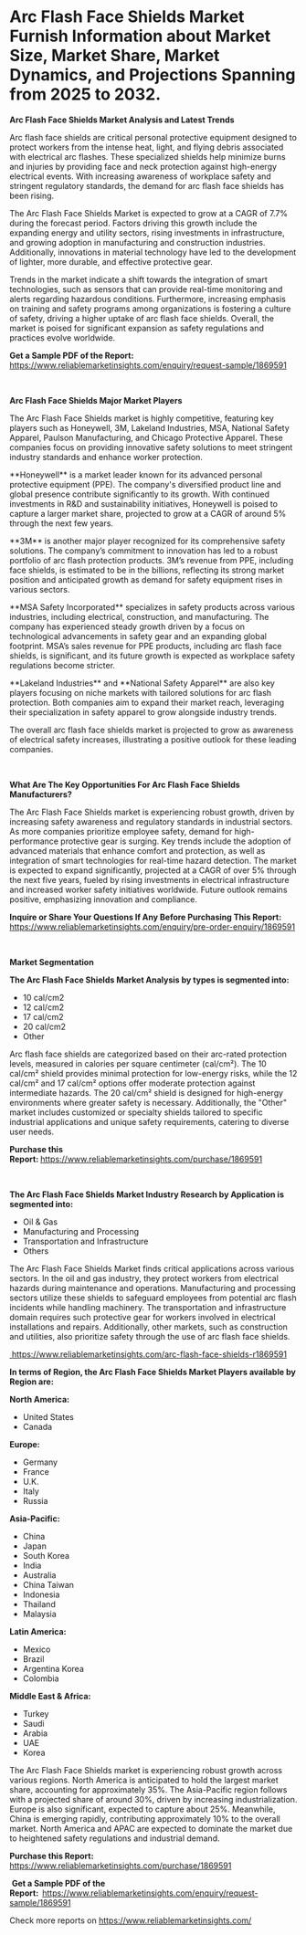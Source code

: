 <p><h1>Arc Flash Face Shields Market Furnish Information about Market Size, Market Share, Market Dynamics, and Projections Spanning from 2025 to 2032.</h1></p><p><strong>Arc Flash Face Shields Market Analysis and Latest Trends</strong></p>
<p><p>Arc flash face shields are critical personal protective equipment designed to protect workers from the intense heat, light, and flying debris associated with electrical arc flashes. These specialized shields help minimize burns and injuries by providing face and neck protection against high-energy electrical events. With increasing awareness of workplace safety and stringent regulatory standards, the demand for arc flash face shields has been rising.</p><p>The Arc Flash Face Shields Market is expected to grow at a CAGR of 7.7% during the forecast period. Factors driving this growth include the expanding energy and utility sectors, rising investments in infrastructure, and growing adoption in manufacturing and construction industries. Additionally, innovations in material technology have led to the development of lighter, more durable, and effective protective gear. </p><p>Trends in the market indicate a shift towards the integration of smart technologies, such as sensors that can provide real-time monitoring and alerts regarding hazardous conditions. Furthermore, increasing emphasis on training and safety programs among organizations is fostering a culture of safety, driving a higher uptake of arc flash face shields. Overall, the market is poised for significant expansion as safety regulations and practices evolve worldwide.</p></p>
<p><strong>Get a Sample PDF of the Report:&nbsp;</strong> <a href="https://www.reliablemarketinsights.com/enquiry/request-sample/1869591?utm_campaign=2135&utm_medium=2&utm_source=Github&utm_content=ia&utm_term=05022025&utm_id=arc-flash-face-shields">https://www.reliablemarketinsights.com/enquiry/request-sample/1869591</a></p>
<p>&nbsp;</p>
<p><strong>Arc Flash Face Shields Major Market Players</strong></p>
<p><p>The Arc Flash Face Shields market is highly competitive, featuring key players such as Honeywell, 3M, Lakeland Industries, MSA, National Safety Apparel, Paulson Manufacturing, and Chicago Protective Apparel. These companies focus on providing innovative safety solutions to meet stringent industry standards and enhance worker protection.</p><p>**Honeywell** is a market leader known for its advanced personal protective equipment (PPE). The company's diversified product line and global presence contribute significantly to its growth. With continued investments in R&D and sustainability initiatives, Honeywell is poised to capture a larger market share, projected to grow at a CAGR of around 5% through the next few years.</p><p>**3M** is another major player recognized for its comprehensive safety solutions. The company’s commitment to innovation has led to a robust portfolio of arc flash protection products. 3M’s revenue from PPE, including face shields, is estimated to be in the billions, reflecting its strong market position and anticipated growth as demand for safety equipment rises in various sectors.</p><p>**MSA Safety Incorporated** specializes in safety products across various industries, including electrical, construction, and manufacturing. The company has experienced steady growth driven by a focus on technological advancements in safety gear and an expanding global footprint. MSA’s sales revenue for PPE products, including arc flash face shields, is significant, and its future growth is expected as workplace safety regulations become stricter.</p><p>**Lakeland Industries** and **National Safety Apparel** are also key players focusing on niche markets with tailored solutions for arc flash protection. Both companies aim to expand their market reach, leveraging their specialization in safety apparel to grow alongside industry trends.</p><p>The overall arc flash face shields market is projected to grow as awareness of electrical safety increases, illustrating a positive outlook for these leading companies.</p></p>
<p>&nbsp;</p>
<p><strong>What Are The Key Opportunities For Arc Flash Face Shields Manufacturers?</strong></p>
<p><p>The Arc Flash Face Shields market is experiencing robust growth, driven by increasing safety awareness and regulatory standards in industrial sectors. As more companies prioritize employee safety, demand for high-performance protective gear is surging. Key trends include the adoption of advanced materials that enhance comfort and protection, as well as integration of smart technologies for real-time hazard detection. The market is expected to expand significantly, projected at a CAGR of over 5% through the next five years, fueled by rising investments in electrical infrastructure and increased worker safety initiatives worldwide. Future outlook remains positive, emphasizing innovation and compliance.</p></p>
<p><strong>Inquire or Share Your Questions If Any Before Purchasing This Report:</strong> <a href="https://www.reliablemarketinsights.com/enquiry/pre-order-enquiry/1869591?utm_campaign=2135&utm_medium=2&utm_source=Github&utm_content=ia&utm_term=05022025&utm_id=arc-flash-face-shields">https://www.reliablemarketinsights.com/enquiry/pre-order-enquiry/1869591</a></p>
<p>&nbsp;</p>
<p><strong>Market Segmentation</strong></p>
<p><strong>The Arc Flash Face Shields Market Analysis by types is segmented into:</strong></p>
<p><ul><li>10 cal/cm2</li><li>12 cal/cm2</li><li>17 cal/cm2</li><li>20 cal/cm2</li><li>Other</li></ul></p>
<p><p>Arc flash face shields are categorized based on their arc-rated protection levels, measured in calories per square centimeter (cal/cm²). The 10 cal/cm² shield provides minimal protection for low-energy risks, while the 12 cal/cm² and 17 cal/cm² options offer moderate protection against intermediate hazards. The 20 cal/cm² shield is designed for high-energy environments where greater safety is necessary. Additionally, the "Other" market includes customized or specialty shields tailored to specific industrial applications and unique safety requirements, catering to diverse user needs.</p></p>
<p><strong>Purchase this Report:&nbsp;</strong><a href="https://www.reliablemarketinsights.com/purchase/1869591?utm_campaign=2135&utm_medium=2&utm_source=Github&utm_content=ia&utm_term=05022025&utm_id=arc-flash-face-shields">https://www.reliablemarketinsights.com/purchase/1869591</a></p>
<p>&nbsp;</p>
<p><strong>The Arc Flash Face Shields Market Industry Research by Application is segmented into:</strong></p>
<p><ul><li>Oil & Gas</li><li>Manufacturing and Processing</li><li>Transportation and Infrastructure</li><li>Others</li></ul></p>
<p><p>The Arc Flash Face Shields Market finds critical applications across various sectors. In the oil and gas industry, they protect workers from electrical hazards during maintenance and operations. Manufacturing and processing sectors utilize these shields to safeguard employees from potential arc flash incidents while handling machinery. The transportation and infrastructure domain requires such protective gear for workers involved in electrical installations and repairs. Additionally, other markets, such as construction and utilities, also prioritize safety through the use of arc flash face shields.</p></p>
<p><a href="https://www.reliablemarketinsights.com/arc-flash-face-shields-r1869591?utm_campaign=2135&utm_medium=2&utm_source=Github&utm_content=ia&utm_term=05022025&utm_id=arc-flash-face-shields">&nbsp;https://www.reliablemarketinsights.com/arc-flash-face-shields-r1869591</a></p>
<p><strong>In terms of Region, the Arc Flash Face Shields Market Players available by Region are:</strong></p>
<p>
    <p> <strong> North America: </strong>
        <ul>
            <li>United States</li>
            <li>Canada</li>
        </ul>
        </p> 
    <p> <strong> Europe: </strong>
        <ul>
            <li>Germany</li>
            <li>France</li>
            <li>U.K.</li>
            <li>Italy</li>
            <li>Russia</li>
        </ul>
        </p> 
    <p> <strong> Asia-Pacific: </strong>
        <ul>
            <li>China</li>
            <li>Japan</li>
            <li>South Korea</li>
            <li>India</li>
            <li>Australia</li>
            <li>China Taiwan</li>
            <li>Indonesia</li>
            <li>Thailand</li>
            <li>Malaysia</li>
        </ul>
        </p> 
    <p> <strong> Latin America: </strong>
        <ul>
            <li>Mexico</li>
            <li>Brazil</li>
            <li>Argentina Korea</li>
            <li>Colombia</li>
        </ul>
        </p> 
    <p> <strong> Middle East & Africa: </strong>
        <ul>
            <li>Turkey</li>
            <li>Saudi</li>
            <li>Arabia</li>
            <li>UAE</li>
            <li>Korea</li>
        </ul>
    </p>
    </p>
<p><p>The Arc Flash Face Shields market is experiencing robust growth across various regions. North America is anticipated to hold the largest market share, accounting for approximately 35%. The Asia-Pacific region follows with a projected share of around 30%, driven by increasing industrialization. Europe is also significant, expected to capture about 25%. Meanwhile, China is emerging rapidly, contributing approximately 10% to the overall market. North America and APAC are expected to dominate the market due to heightened safety regulations and industrial demand.</p></p>
<p><strong>Purchase this Report: </strong><a href="https://www.reliablemarketinsights.com/purchase/1869591?utm_campaign=2135&utm_medium=2&utm_source=Github&utm_content=ia&utm_term=05022025&utm_id=arc-flash-face-shields">https://www.reliablemarketinsights.com/purchase/1869591</a></p>
<p>&nbsp;<strong>Get a Sample PDF of the Report:&nbsp;&nbsp;</strong><a href="https://www.reliablemarketinsights.com/enquiry/request-sample/1869591?utm_campaign=2135&utm_medium=2&utm_source=Github&utm_content=ia&utm_term=05022025&utm_id=arc-flash-face-shields">https://www.reliablemarketinsights.com/enquiry/request-sample/1869591</a></p>
<p><strong></strong></p>
<p>Check more reports on <a href="https://www.reliablemarketinsights.com/?utm_campaign=2135&utm_medium=2&utm_source=Github&utm_content=ia&utm_term=05022025&utm_id=arc-flash-face-shields">https://www.reliablemarketinsights.com/</a></p>